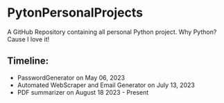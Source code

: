 # PytonPersonalProjects

A GitHub Repository containing all personal Python project. Why Python? Cause I love it!

## Timeline:

- PasswordGenerator on May 06, 2023
- Automated WebScraper and Email Generator on July 13, 2023
- PDF summarizer on August 18 2023 - Present
